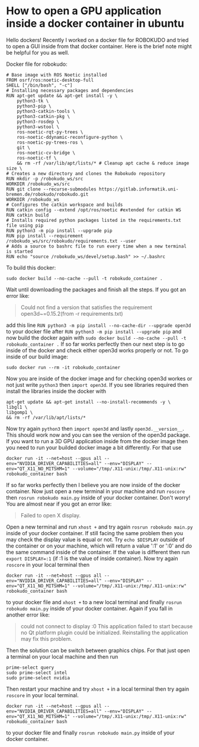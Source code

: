 # How to open a GPU application inside a docker container in ubuntu

Hello dockers! Recently I worked on a docker file for ROBOKUDO and tried to open a GUI inside from that docker container. Here is the brief note might be helpful for you as well.

Docker file for robokudo:

```
# Base image with ROS Noetic installed
FROM osrf/ros:noetic-desktop-full
SHELL ["/bin/bash", "-c"]
# Installing necessary packages and dependencies
RUN apt-get update && apt-get install -y \
    python3-tk \
    python3-pip \
    python3-catkin-tools \
    python3-catkin-pkg \
    python3-rosdep \
    python3-wstool \
    ros-noetic-rqt-py-trees \
    ros-noetic-ddynamic-reconfigure-python \
    ros-noetic-py-trees-ros \
    git \
    ros-noetic-cv-bridge \
    ros-noetic-tf \
    && rm -rf /var/lib/apt/lists/* # Cleanup apt cache & reduce image size \
# Creates a new directory and clones the Robokudo repository
RUN mkdir -p /robokudo_ws/src
WORKDIR /robokudo_ws/src
RUN git clone --recurse-submodules https://gitlab.informatik.uni-bremen.de/robokudo/robokudo.git
WORKDIR /robokudo_ws
# Configures the catkin workspace and builds
RUN catkin config --extend /opt/ros/noetic #extended for catkin WS
RUN catkin build
# Installs required python packages listed in the requirements.txt file using pip
RUN python3 -m pip install --upgrade pip
RUN pip install --requirement /robokudo_ws/src/robokudo/requirements.txt --user
# Adds a source to bashrc file to run every time when a new terminal is started
RUN echo "source /robokudo_ws/devel/setup.bash" >> ~/.bashrc
```

To build this docker:
```
sudo docker build --no-cache --pull -t robokudo_container .
```

Wait until downloading the packages and finish all the steps. If you got an error like:
>Could not find a version that satisfies the requirement open3d~=0.15.2(from -r requirements.txt)


add this line `RUN python3 -m pip install --no-cache-dir --upgrade open3d` to your docker file after `RUN python3 -m pip install --upgrade pip` and now build the docker again with `sudo docker build --no-cache --pull -t robokudo_container .`
If so far works perfectly then our next step is to go inside of the docker and check either open3d works properly or not. To go inside of our build image:
```
sudo docker run --rm -it robokudo_container
```

Now you are inside of the docker image and for checking open3d workes or not just write `python3` then `import open3d`. If you see libraries required then install the libraries inside the docker with 
```
apt-get update && apt-get install --no-install-recommends -y \
libgl1 \
libgomp1 \
&& rm -rf /var/lib/apt/lists/*
```

Now try again `python3` then `import open3d` and lastly `open3d.__version__`. This should work now and you can see the version of the open3d package.
If you want to run a 3D GPU application inside from the docker image then you need to run your builded docker image a bit differently. For that use
```
docker run -it --net=host --gpus all --env="NVIDIA_DRIVER_CAPABILITIES=all" --env="DISPLAY" --env="QT_X11_NO_MITSHM=1" --volume="/tmp/.X11-unix:/tmp/.X11-unix:rw" robokudo_container bash
```

If so far works perfectly then I believe you are now inside of the docker container. Now just open a new terminal in your machine and run `roscore` then `rosrun robokudo main.py` inside of your docker container.
Don't worry! You are almost near if you got an error like:
>Failed to open X display.


Open a new terminal and run `xhost +` and try again `rosrun robokudo main.py` inside of your docker container.
If still facing the same problem then you may check the display value is equal or not. 
Try `echo $DISPLAY` outside of the container or on your machine, which will return a value ':1' or ':0' and do the same command inside of the container. If the value is different then run `export DISPLAY=:1` (if :1 is the value of inside container).
Now try again `roscore` in your local terminal then 
```
docker run -it --net=host --gpus all --env="NVIDIA_DRIVER_CAPABILITIES=all" --env="DISPLAY" --env="QT_X11_NO_MITSHM=1" --volume="/tmp/.X11-unix:/tmp/.X11-unix:rw" robokudo_container bash
```

to your docker file and `xhost +`  to a new local terminal and finally `rosrun robokudo main.py` inside of your docker container.
Again if you fall in another error like:
>could not connect to display :0
>This application failed to start because no Qt platform plugin could be initialized. Reinstalling the application may fix this problem.

Then the solution can be switch between graphics chips. For that just open a terminal on your local machine and then run 
```
prime-select query
sudo prime-select intel
sudo prime-select nvidia
```

Then restart your machine and try `xhost +` in a local terminal then try again `roscore` in your local terminal. 
```
docker run -it --net=host --gpus all --env="NVIDIA_DRIVER_CAPABILITIES=all" --env="DISPLAY" --env="QT_X11_NO_MITSHM=1" --volume="/tmp/.X11-unix:/tmp/.X11-unix:rw" robokudo_container bash
```

to your docker file and finally `rosrun robokudo main.py` inside of your docker container.
